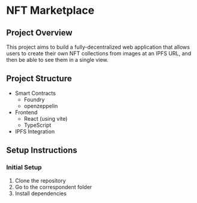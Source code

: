 # NFT Marketplace

## Project Overview
This project aims to build a fully-decentralized web application that allows users to create their own NFT collections from images at an IPFS URL, and then be able to see them in a single view.

## Project Structure
- Smart Contracts
    - Foundry
    - openzeppelin
- Frontend
    - React (using vite)
    - TypeScript
- IPFS Integration

## Setup Instructions
### Initial Setup
1. Clone the repository
2. Go to the correspondent folder
3. Install dependencies
